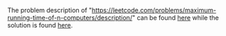 The problem description of "https://leetcode.com/problems/maximum-running-time-of-n-computers/description/" can be found [here]() while the solution is found [here](https://github.com/aurimas13/Solutions-To-Problems/blob/main/LeetCode/Java%20Solutions/Maximum%20Running%20Time%20of%20N%20Computers/maximum.java).
